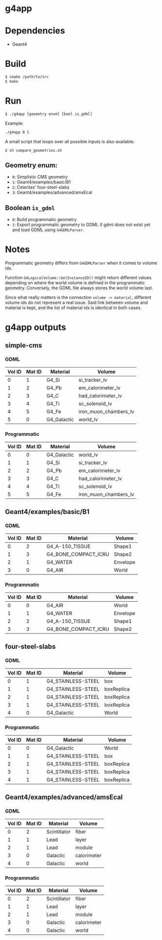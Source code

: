 g4app
=====

# Dependencies
- Geant4


# Build
```bash
$ cmake /path/to/src
$ make
```


# Run
```bash
$ ./g4app [geometry enum] [bool is_gdml]
```

Example:

```bash
./g4app 0 1
```

A small script that loops over all possible inputs is also available:  
```shell
$ sh compare_geometries.sh
```

## Geometry enum:
- `0`: Simplistic CMS geometry  
- `1`: Geant4/examples/basic/B1  
- `2`: Celeritas' four-steel-slabs  
- `3`: Geant4/examples/advanced/amsEcal  

## Boolean `is_gdml`
- `0`: Build programmatic geometry  
- `1`: Export programmatic geometry to GDML if gdml does not exist yet and load
GDML using `G4GDMLParser`.


# Notes
Programmatic geometry differs from `G4GDMLParser` when it comes to volume ids. 

Function `G4LogicalVolume::GetInstanceID()` might return different values
depending on where the world volume is defined in the programmatic geometry.
Conversely, the GDML file always stores the world volume last.

Since what really matters is the connection `volume -> material`, different
volume ids do not represent a real issue. Said link between volume and material
is kept, and the list of material ids is identical in both cases.

# g4app outputs

## **simple-cms**

### GDML

| Vol ID | Mat ID | Material    | Volume                |
| ------ | ------ | ----------- | --------------------- | 
| 0      | 1      | G4_Si       | si_tracker_lv         |
| 1      | 2      | G4_Pb       | em_calorimeter_lv     |
| 2      | 3      | G4_C        | had_calorimeter_lv    |
| 3      | 4      | G4_Ti       | sc_solenoid_lv        |
| 4      | 5      | G4_Fe       | iron_muon_chambers_lv |
| 5      | 0      | G4_Galactic | world_lv              |

### Programmatic

| Vol ID | Mat ID | Material    | Volume                |
| ------ | ------ | ----------- | --------------------- | 
| 0      | 0      | G4_Galactic | world_lv              |
| 1      | 1      | G4_Si       | si_tracker_lv         |
| 2      | 2      | G4_Pb       | em_calorimeter_lv     |
| 3      | 3      | G4_C        | had_calorimeter_lv    |
| 4      | 4      | G4_Ti       | sc_solenoid_lv        |
| 5      | 5      | G4_Fe       | iron_muon_chambers_lv |

## **Geant4/examples/basic/B1**

### GDML

| Vol ID | Mat ID | Material             | Volume   |
| ------ | ------ | -------------------- | -------- | 
| 0      | 2      | G4_A-150_TISSUE      | Shape1   |
| 1      | 3      | G4_BONE_COMPACT_ICRU | Shape2   |
| 2      | 1      | G4_WATER             | Envelope |
| 3      | 0      | G4_AIR               | World    |

### Programmatic

| Vol ID | Mat ID | Material             | Volume   |
| ------ | ------ | -------------------- | -------- | 
| 0      | 0      | G4_AIR               | World    |
| 1      | 1      | G4_WATER             | Envelope |
| 2      | 2      | G4_A-150_TISSUE      | Shape1   |
| 3      | 3      | G4_BONE_COMPACT_ICRU | Shape2   |

## **four-steel-slabs**

### GDML

| Vol ID | Mat ID | Material           | Volume     |
| ------ | ------ | ------------------ | ---------- | 
| 0      | 1      | G4_STAINLESS-STEEL | box        |
| 1      | 1      | G4_STAINLESS-STEEL | boxReplica |
| 2      | 1      | G4_STAINLESS-STEEL | boxReplica |
| 3      | 1      | G4_STAINLESS-STEEL | boxReplica |
| 4      | 0      | G4_Galactic        | World      |

### Programmatic

| Vol ID | Mat ID | Material           | Volume     |
| ------ | ------ | ------------------ | ---------- | 
| 0      | 0      | G4_Galactic        | World      |
| 1      | 1      | G4_STAINLESS-STEEL | box        |
| 2      | 1      | G4_STAINLESS-STEEL | boxReplica |
| 3      | 1      | G4_STAINLESS-STEEL | boxReplica |
| 4      | 1      | G4_STAINLESS-STEEL | boxReplica |

## **Geant4/examples/advanced/amsEcal**

### GDML

| Vol ID | Mat ID | Material     | Volume      |
| ------ | ------ | ------------ | ----------- | 
| 0      | 2      | Scintillator | fiber       |
| 1      | 1      | Lead         | layer       |
| 2      | 1      | Lead         | module      |
| 3      | 0      | Galactic     | calorimeter |
| 4      | 0      | Galactic     | world       |

### Programmatic

| Vol ID | Mat ID | Material     | Volume      |
| ------ | ------ | ------------ | ----------- | 
| 0      | 2      | Scintillator | fiber       |
| 1      | 1      | Lead         | layer       |
| 2      | 1      | Lead         | module      |
| 3      | 0      | Galactic     | calorimeter |
| 4      | 0      | Galactic     | world       |
